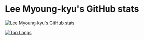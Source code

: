 # Lee Myoung-kyu's GitHub stats
[![Lee Myoung-kyu's GitHub stats](https://github-readme-stats.vercel.app/api?username=lmk&show_icons=true&count_private=true&hide=contribs,prs)](https://github-readme-stats.vercel.app/api?username=lmk&show_icons=true&count_private=true&hide=contribs,prs)

[![Top Langs](https://github-readme-stats.vercel.app/api/top-langs/?username=lmk&layout=compact&exclude_repo=docker_presentation,ace,reveal.js,note)](https://github-readme-stats.vercel.app/api/top-langs/?username=lmk&layout=compact&exclude_repo=docker_presentation,ace,reveal.js,note)
